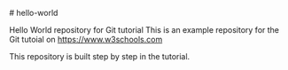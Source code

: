 \#  hello-world

Hello World repository for Git tutorial
This is an example repository for the Git tutoial on https://www.w3schools.com

This repository is built step by step in the tutorial.